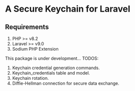 # A Secure Keychain for Laravel

## Requirements
1. PHP >= v8.2
2. Laravel >= v9.0
3. Sodium PHP Extension

This package is under development...
TODOS:
1. Keychain credential generation commands.
2. Keychain_credentials table and model.
3. Keychain rotation.
4. Diffie-Hellman connection for secure data exchange.
